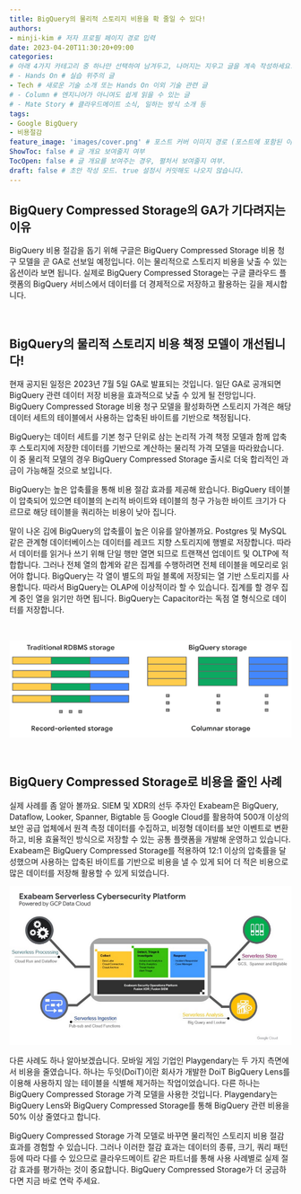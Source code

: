```yaml
---
title: BigQuery의 물리적 스토리지 비용을 확 줄일 수 있다! 
authors:
- minji-kim # 저자 프로필 페이지 경로 입력
date: 2023-04-20T11:30:20+09:00
categories:
# 아래 4가지 카테고리 중 하나만 선택하여 남겨두고, 나머지는 지우고 글을 계속 작성하세요.
# - Hands On # 실습 위주의 글
- Tech # 새로운 기술 소개 또는 Hands On 이외 기술 관련 글
# - Column # 엔지니어가 아니여도 쉽게 읽을 수 있는 글
# - Mate Story # 클라우드메이트 소식, 일하는 방식 소개 등
tags:
- Google BigQuery
- 비용절감 
feature_image: 'images/cover.png' # 포스트 커버 이미지 경로 (포스트에 포함된 이미지 중 하나 지정. 필드 제거하면 기본 이미지가 나옵니다.)
ShowToc: false # 글 개요 보여줄지 여부
TocOpen: false # 글 개요를 보여주는 경우, 펼처서 보여줄지 여부.
draft: false # 초안 작성 모드. true 설정시 커밋해도 나오지 않습니다.
---
```

## BigQuery Compressed Storage의 GA가 기다려지는 이유

BigQuery 비용 절감을 돕기 위해 구글은 BigQuery Compressed Storage 비용 청구 모델을 곧 GA로 선보일 예정입니다. 이는 물리적으로 스토리지 비용을 낮출 수 있는 옵션이라 보면 됩니다. 실제로 BigQuery Compressed Storage는 구글 클라우드 플랫폼의 BigQuery 서비스에서 데이터를 더 경제적으로 저장하고 활용하는 길을 제시합니다. 

<br>

## BigQuery의 물리적 스토리지 비용 책정 모델이 개선됩니다! 

현재 공지된 일정은 2023년 7월 5일 GA로 발표되는 것입니다. 일단 GA로 공개되면 BigQuery 관련 데이터 저장 비용을 효과적으로 낮출 수 있게 될 전망입니다. BigQuery Compressed Storage 비용 청구 모델을 활성화하면 스토리지 가격은 해당 데이터 세트의 테이블에서 사용하는 압축된 바이트를 기반으로 책정됩니다.

BigQuery는 데이터 세트를 기본 청구 단위로 삼는 논리적 가격 책정 모델과 함께 압축 후 스토리지에 저장한 데이터를 기반으로 계산하는 물리적 가격 모델을 따라왔습니다. 이 중 물리적 모델의 경우 BigQuery Compressed Storage 출시로 더욱 합리적인 과금이 가능해질 것으로 보입니다. 

BigQuery는 높은 압축률을 통해 비용 절감 효과를 제공해 왔습니다. BigQuery 테이블이 압축되어 있으면 테이블의 논리적 바이트와 테이블의 청구 가능한 바이트 크기가 다르므로 해당 테이블을 쿼리하는 비용이 낮아 집니다. 

말이 나온 김에 BigQuery의 압축률이 높은 이유를 알아볼까요. Postgres 및 MySQL 같은 관계형 데이터베이스는 데이터를 레코드 지향 스토리지에 행별로 저장합니다. 따라서 데이터를 읽거나 쓰기 위해 단일 행만 열면 되므로 트랜잭션 업데이트 및 OLTP에 적합합니다. 그러나 전체 열의 합계와 같은 집계를 수행하려면 전체 테이블을 메모리로 읽어야 합니다. BigQuery는 각 열이 별도의 파일 블록에 저장되는 열 기반 스토리지를 사용합니다. 따라서 BigQuery는 OLAP에 이상적이라 할 수 있습니다. 집계를 할 경우 집계 중인 열을 읽기만 하면 됩니다. BigQuery는 Capacitor라는 독점 열 형식으로 데이터를 저장합니다. 

<br> 

![](images/03.png) 

<br>
 
## BigQuery Compressed Storage로 비용을 줄인 사례

실제 사례를 좀 알아 볼까요. SIEM 및 XDR의 선두 주자인 Exabeam은 BigQuery, Dataflow, Looker, Spanner, Bigtable 등 Google Cloud를 활용하여 500개 이상의 보안 공급 업체에서 원격 측정 데이터를 수집하고, 비정형 데이터를 보안 이벤트로 변환하고, 비용 효율적인 방식으로 저장할 수 있는 공통 플랫폼을 개발해 운영하고 있습니다. Exabeam은 BigQuery Compressed Storage를 적용하여 12:1 이상의 압축률을 달성했으며 사용하는 압축된 바이트를 기반으로 비용을 낼 수 있게 되어 더 적은 비용으로 많은 데이터를 저장해 활용할 수 있게 되었습니다. 

![](images/04.png)

다른 사례도 하나 알아보겠습니다. 모바일 게임 기업인 Playgendary는 두 가지 측면에서 비용을 줄였습니다. 하나는 두잇(DoiT)이란 회사가 개발한 DoiT BigQuery Lens를 이용해 사용하지 않는 테이블을 식별해 제거하는 작업이었습니다. 다른 하나는 BigQuery Compressed Storage 가격 모델을 사용한 것입니다. Playgendary는  BigQuery Lens와 BigQuery Compressed Storage를 통해  BigQuery 관련 비용을 50% 이상 줄였다고 합니다.

BigQuery Compressed Storage 가격 모델로 바꾸면 물리적인 스토리지 비용 절감 효과를 경험할 수 있습니다. 그러나 이러한 절감 효과는 데이터의 종류, 크기, 쿼리 패턴 등에 따라 다를 수 있으므로 클라우드메이트 같은 파트너를 통해 사용 사례별로 실제 절감 효과를 평가하는 것이 중요합니다. BigQuery Compressed Storage가 더 궁금하다면 지금 바로 연락 주세요. 

